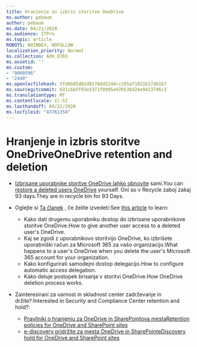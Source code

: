 ```yaml
---
title: Hranjenje in izbris storitve OneDrive
ms.author: pebaum
author: pebaum
ms.date: 04/21/2020
ms.audience: ITPro
ms.topic: article
ROBOTS: NOINDEX, NOFOLLOW
localization_priority: Normal
ms.collection: Adm_O365
ms.assetid: ''
ms.custom:
- "9000596"
- "2440"
ms.openlocfilehash: 5fd6685d02d8178dd524dcc295af1021b17d61b7
ms.sourcegitcommit: 631cbb5f03e5371f0995e976536d24e9d13746c3
ms.translationtype: MT
ms.contentlocale: sl-SI
ms.lasthandoff: 04/22/2020
ms.locfileid: "43761358"
---
```

# <a name="onedrive-retention-and-deletion"></a><span data-ttu-id="61e5a-102">Hranjenje in izbris storitve OneDrive</span><span class="sxs-lookup"><span data-stu-id="61e5a-102">OneDrive retention and deletion</span></span>

- <span data-ttu-id="61e5a-103">[Izbrisane uporabnike storitve OneDrive lahko obnovite](https://docs.microsoft.com/onedrive/restore-deleted-onedrive) sami.</span><span class="sxs-lookup"><span data-stu-id="61e5a-103">You can [restore a deleted users OneDrive](https://docs.microsoft.com/onedrive/restore-deleted-onedrive) yourself.</span></span> <span data-ttu-id="61e5a-104">Oni so v Recycle zaboj zakaj 93 days.</span><span class="sxs-lookup"><span data-stu-id="61e5a-104">They are in recycle bin for 93 Days.</span></span> 

- <span data-ttu-id="61e5a-105">Oglejte si [Ta članek](https://docs.microsoft.com/onedrive/restore-deleted-onedrive) , če želite izvedeti:</span><span class="sxs-lookup"><span data-stu-id="61e5a-105">See [this article](https://docs.microsoft.com/onedrive/restore-deleted-onedrive) to learn:</span></span>
    - <span data-ttu-id="61e5a-106">Kako dati drugemu uporabniku dostop do izbrisane uporabnikove storitve OneDrive.</span><span class="sxs-lookup"><span data-stu-id="61e5a-106">How to give another user access to a deleted user's OneDrive.</span></span>
    - <span data-ttu-id="61e5a-107">Kaj se zgodi z uporabnikovo storitvijo OneDrive, ko izbrišete uporabniški račun za Microsoft 365 za vašo organizacijo.</span><span class="sxs-lookup"><span data-stu-id="61e5a-107">What happens to a user's OneDrive when you delete the user's Microsoft 365 account for your organization.</span></span>
    - <span data-ttu-id="61e5a-108">Kako konfigurirati samodejni dostop delegacijo.</span><span class="sxs-lookup"><span data-stu-id="61e5a-108">How to configure automatic access delegation.</span></span>
    - <span data-ttu-id="61e5a-109">Kako deluje postopek brisanja v storitvi OneDrive.</span><span class="sxs-lookup"><span data-stu-id="61e5a-109">How OneDrive deletion process works.</span></span>

- <span data-ttu-id="61e5a-110">Zainteresirani za varnost in skladnost center zadrževanje in držite?:</span><span class="sxs-lookup"><span data-stu-id="61e5a-110">Interested in Security and Compliance Center retention and hold?:</span></span>
    - [<span data-ttu-id="61e5a-111">Pravilniki o hranjenju za OneDrive in SharePointova mesta</span><span class="sxs-lookup"><span data-stu-id="61e5a-111">Retention policies for OneDrive and SharePoint sites</span></span>](https://docs.microsoft.com/office365/securitycompliance/retention-policies?redirectSourcePath=%252farticle%252f5e377752-700d-4870-9b6d-12bfc12d2423#content-in-onedrive-accounts-and-sharepoint-sites)
    - [<span data-ttu-id="61e5a-112">e-discovery pridržite za mesta OneDrive in SharePoint</span><span class="sxs-lookup"><span data-stu-id="61e5a-112">eDiscovery hold for OneDrive and SharePoint sites</span></span>](https://docs.microsoft.com/office365/securitycompliance/ediscovery-cases#step-4-place-content-locations-on-hold)



